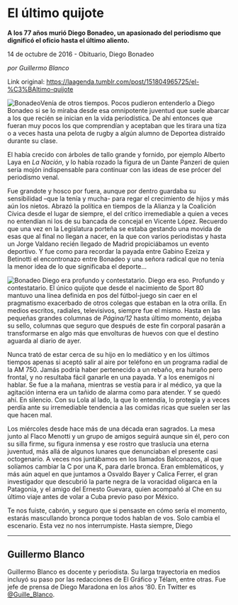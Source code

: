 # El último quijote

**A los 77 años murió Diego Bonadeo, un apasionado del periodismo que dignificó el oficio hasta el último aliento.**

14 de octubre de 2016 - Obituario, Diego Bonadeo

_por Guillermo Blanco_

Link original: https://laagenda.tumblr.com/post/151804965725/el-%C3%BAltimo-quijote

![Bonadeo](https://64.media.tumblr.com/6f04cb4be06c0bce226f74898721221f/tumblr_inline_pjzp3q51lc1t6q87u_500.jpg)Venía de otros tiempos. Pocos pudieron
entenderlo a Diego Bonadeo si se lo miraba desde esa omnipotente
juventud que suele abarcar a los que recién se inician en la vida
periodística. De ahí entonces que fueran muy pocos los que
comprendían y aceptaban que les tirara una tiza o a veces hasta una
pelota de rugby a algún alumno de Deportea distraído durante su
clase.

El había crecido con árboles de tallo
grande y fornido, por ejemplo Alberto Laya en *La Nación*, y lo había
rozado la figura de un Dante Panzeri de quien sería mojón
indispensable para continuar con las ideas de ese prócer del
periodismo venal.

Fue grandote y hosco por fuera, aunque
por dentro guardaba su sensibilidad –que la tenía y mucha- para
regar el crecimiento de hijos y más aún los nietos. Abrazó la
política en tiempos de la Alianza y la Coalición Cívica desde el
lugar de siempre, el del crítico irremediable a quien a veces no
entendían ni los de su bancada de concejal en Vicente López.
Recuerdo que una vez en la Legislatura porteña se estaba gestando
una movida de esas que al final no llegan a nacer, en la que con
varios periodistas y hasta un Jorge Valdano recién llegado de Madrid
propiciábamos un evento deportivo. Y fue como para recordar la
payada entre Gabino Ezeiza y Betinotti el encontronazo entre Bonadeo
y una señora radical que no tenía la menor idea de lo que
significaba el deporte…

![Bonadeo](https://64.media.tumblr.com/6f04cb4be06c0bce226f74898721221f/tumblr_inline_pjzp3q51lc1t6q87u_500.jpg) Diego era profundo y contestatario. Diego era eso. Profundo y contestatario. El único quijote que desde el nacimiento de Sport 80 mantuvo una línea definida en pos del fútbol-juego sin caer en el pragmatismo exacerbado de otros colegas que estaban en la otra orilla. En medios escritos, radiales, televisivos, siempre fue el mismo.  Hasta en las pequeñas grandes columnas de *Página/12* hasta último momento, dejaba su sello, columnas que seguro que después de este fin corporal pasarán a transformarse en algo más que envolturas de huevos con que el destino aguarda al diario de ayer.

Nunca trató de estar cerca de su hijo en lo mediático y en los últimos tiempos apenas si aceptó salir al aire por teléfono en un programa radial de la AM 750. Jamás podría haber pertenecido a un rebaño, era huraño pero frontal, y no resultaba fácil ganarle en una payada. Y a los enemigos ni hablar. Se fue a la mañana, mientras se vestía para ir al médico, ya que la agitación interna era un tañido de alarma como para atender. Y se quedó ahí. En silencio. Con su Lola al lado, la que lo entendía, lo protegía y a veces perdía ante su irremediable  tendencia a las comidas ricas que suelen ser las que hacen mal. 

Los miércoles desde hace más de una década eran sagrados. La mesa junto al Flaco Menotti y un grupo de amigos seguirá aunque sin él, pero con su silla firme, su figura inmensa y ese rostro que traslucía una eterna juventud, más allá de algunos lunares que denunciaban el presente casi octogenario. A veces nos juntábamos en los llamados Balconazos, al que solíamos cambiar la C por una K, para darle bronca. Eran emblemáticos, y más aún aquel en que juntamos a Osvaldo Bayer y Calica Ferrer, el gran investigador que descubrió la parte negra de la voracidad oligarca en la Patagonia, y el amigo del Ernesto Guevara,  quien acompañó al Che en su último viaje antes de volar a Cuba previo paso por México.

Te nos fuiste, cabrón, y seguro que si pensaste en cómo sería el momento, estarás mascullando bronca porque todos hablan de vos. Solo cambia el escenario. Esta vez no nos interrumpiste. Hasta siempre, Diego



---

 Guillermo Blanco
-----------------

 Guillermo Blanco es docente y periodista. Su larga trayectoria en medios incluyó su paso por las redacciones de El Gráfico y Télam, entre otras. Fue jefe de prensa de Diego Maradona en los años ‘80. En Twitter es [@Guille\_Blanco](https://twitter.com/Guille_Blanco). 

